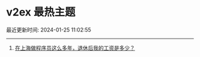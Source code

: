 # v2ex 最热主题

最近更新时间: 2024-01-25 11:02:55

--- 
1. [在上海做程序员这么多年，退休后我的工资是多少？](https://www.v2ex.com/t/1011358) 
